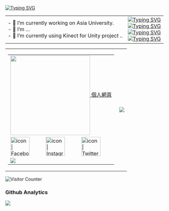 
[![Typing SVG](https://readme-typing-svg.herokuapp.com?font=Fira+Code&pause=1000&color=D9DEF7&multiline=true&width=435&lines=%E5%B9%BB%E6%83%B3%E9%83%B7%E3%81%B8%E3%82%88%E3%81%86%E3%81%93%E3%81%9D)](https://git.io/typing-svg)


<table  style="border-color: transparent;"><tr ><td >
  <div>
- 🔭 I’m currently working on Asia University.<br>
- 🌱 I’m ...<br>
- 👯 I’m currently using Kinect for Unity project ..<br>
</div>
    </td>

  <td >
    <div>
<a href="https://git.io/typing-svg"><img src="https://readme-typing-svg.demolab.com?font=Noto+Sans+Japanese&weight=50&size=24&pause=1000&color=F73B3B&center=true&width=435&lines=%E5%97%9A%E5%91%BC+%E8%8F%AF%E3%81%AE%E3%82%88%E3%81%86%E3%81%AB%E9%AE%AE%E3%82%84%E3%81%8B%E3%81%AB+%E3%81%95%E3%81%82" alt="Typing SVG" /></a>
<br>
<a href="https://git.io/typing-svg"><img src="https://readme-typing-svg.demolab.com?font=Noto+Sans+Japanese&weight=50&size=24&pause=1000&color=F78322&center=true&width=435&lines=%E5%97%9A%E5%91%BC+%E9%B3%A5%E3%81%AE%E3%82%88%E3%81%86%E3%81%AB%E5%84%AA%E9%9B%85%E3%81%AB" alt="Typing SVG" /></a>
<br>
<a href="https://git.io/typing-svg"><img src="https://readme-typing-svg.demolab.com?font=Noto+Sans+Japanese&weight=50&size=24&pause=1000&color=BF16C7&center=true&width=435&lines=+%E5%97%9A%E5%91%BC+%E9%A2%A8%E3%81%BE%E3%81%8B%E3%81%9B%E3%82%82%E5%BF%83%E5%9C%B0%E8%89%AF%E3%81%84+%E3%81%95%E3%81%82" alt="Typing SVG" /></a>
<br>
<a href="https://git.io/typing-svg"><img src="https://readme-typing-svg.demolab.com?font=Noto+Sans+Japanese&weight=50&size=24&pause=1000&color=8189C7&center=true&width=435&lines=%E5%97%9A%E5%91%BC+%E6%9C%88%E6%98%8E%E3%81%8B%E3%82%8A%E7%85%A7%E3%82%89%E3%81%95%E3%82%8C%E3%81%A6" alt="Typing SVG" /></a>
    </div>
  </td>
  </tr>
</table>

<table rules = none frame = "void">
  
<tr>
  <td>
    <table rules = none frame = "void">
      <tbody>
       <td colspan=3><a href="https://hinawifi.me"> <img align= "center" src = "https://cdn.discordapp.com/attachments/887938907843469322/1114853220905390150/88019829_p0.png" width=250> 個人網頁</a></td>
        <tr>
          <td><a href="https://www.facebook.com/smailyue"><img align="left" src="https://user-images.githubusercontent.com/8935531/161361100-1fe2b952-4a79-48ec-8646-58f1f4f9738c.gif" alt="icon | Facebook" width="60"/></a></td>
          <td><a href="https://www.instagram.com/"><img align="left" src="https://user-images.githubusercontent.com/8935531/161361084-a010cae7-5b98-4d09-a189-03862dc6e86e.gif" alt="icon | Instagram" width="60"/></a></td>
          <td><a href="https://twitter.com/"><img align="left" src="https://user-images.githubusercontent.com/8935531/161361040-8733e89d-61cd-40c5-b5f1-b02c75896e99.gif" alt="icon | Twitter" width="60"/></a></td>
        </tr>
        <td colspan=3>
          <a href="https://github.com/as35396425">
  <img src="https://github-readme-stats.vercel.app/api/top-langs/?username=as35396425&layout=compact&hide=HTML,CSS,Stylus,CoffeeScript,EJS&langs_count=10?theme=tokyonight" />
          </a>
        </td>
      </tbody>
    </table>
    </td>
  <td><div align="center"> <img src="https://metrics.lecoq.io/as35396425?template=classic&config.timezone=Asia%2FShanghai"> </div>
</td>
  </tr>
  
  </table>
<img align="center" alt="Visitor Counter" src="https://komarev.com/ghpvc/?username=as35396425&style=flat-square&&label=Profile+Views&color=50A1FF">



### Github Analytics
<a href="https://github.com/as35396425">
  <img src="https://github-readme-stats.vercel.app/api?username=as35396425&count_private=true&show_icons=true&include_all_commits=true" />
</a>


